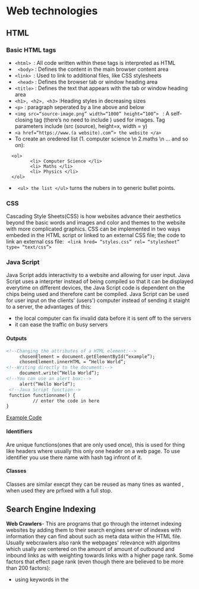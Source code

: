 # Web technologies
## HTML

### Basic HTML tags
- ```<html> ```: All code written within these tags is interpreted as HTML
- ``` <body>``` : Defines the content in the main browser content area
- ```<link> ```: Used to link to additional files, like CSS stylesheets
- ``` <head>``` : Defines the browser tab or window heading area
- ```<title>``` : Defines the text that appears with the tab or window heading area
- ```<h1>, <h2>, <h3>``` :Heading styles in decreasing sizes
- ``` <p> ``` : paragraph seperated by a line above and below
- ```<img src=“source-image.png” width=“1000” height=“100”> ``` : A self-closing tag (there’s no need to include </img>) used for
images. Tag parameters include (src (source), height=x, width = y)
- ```<a href=“https://www.(a website).com”> the website </a> ```
- To create an oredered list (1. computer science \n 2.maths \n ... and so on):
 ```
   <ol>
          <li> Computer Science </li>
          <li> Maths </li>
          <li> Physics </li>
   </ol>
 ```
 - ``` <ul> the list </ul>``` turns the nubers in to generic bullet points.
 ### CSS
Cascading Style Sheets(CSS) is how websites advance their aesthetics beyond the basic words and images and color and themes to the website with more complicated graphics. CSS can be implemented in two ways embeded in the HTML script or linked to an external CSS file; the code to link an external css file: ``` <link hred= “styles.css” rel= “stylesheet” type= “text/css”>```

### Java Script
Java Script adds interactivity to a website and allowing for user input. Java Script uses a interprter instead of being compiled so that it can be displayed everytime on different devices, the Java Script code is dependent on the chips being used and therefore cant be compiled. Java Script can be used for user input on the clients' (users') computer instead of sending it staight to a server, the advantages of this:
- the local computer can fix invalid data before it is sent off to the servers
- it can ease the traffic on  busy servers
#### Outputs
```html
<!--Changing the attributes of a HTML element:-->
     chosenElement = document.getElementById(“example”);
     chosenElement.innerHTML = “Hello World”;
<!--Writing directly to the document:-->
     document.write(“Hello World”);
<!--You can use an alert box:-->
     alert(“Hello World”);
 <!--Java Script function-->
 function functionname() {
          // enter the code in here
}
```
[Example Code](https://github.com/Hanif-Musaheb/CS_A_level/blob/main/content/1.3%20Exchanging%20data/html%20example%20code.md)

#### Identifiers
Are unique functions(ones that are only used once), this is used for thing like headers where usually this only one header on a web page. To use identifier you use there name with hash tag infront of it.
#### Classes
Classes are similar execpt they can be reused as many tines as wanted , when used they are prfixed with a full stop.
## Search Engine Indexing
**Web Crawlers**- This are programs that go through the internet indexing websites by adding them to their search engines server of indexes with information they can find about such as meta data within the HTML file. Usually webcrawlers also rank the webpages' relevance with algoritms which usally are centered on the amount of amount of outbound and inbound links as with weighting towards links with a higher page rank. Some factors that effect page rank (even though there are believed to be more than 200 factors):
- using keywords in the <title> tags
- the age of a website as well as the frequency of upadates
- the number and relevancy of key words appearing in the ```<h1>``` tag
- the relevancy of domain name to the content
 
 ### Calculating PageRank 
 The page rank alogorithm was created by google as new better way of ranking pages which found the most relevant page better than the other page rank alogorithms at the time. 
 <br>
 ```PR(A) = (1-d) + d(PR(T1)/C(T1)) + ... ```
 - **PR(A)** : PageRank of page A
 - **C(Tn)** : is total count of outbound links from a web page n, all webpages 1 even if the actual number is 0 because it would cause a divide by zero error.
 - **PR(Tn)/C(Tn)** : The first part **PR(Tn)** is the page rank of **Tn** being one pages that link. The next part **C(Tn)** is the amount of out bound links on that page. **PR(Tn)/C(Tn)** is repeated for how many pages link the page under analysis.
 - **d** is the dampning factor, it is there to stop pages with no outbound links from being ranked the highest. **d** usually = 0.85

When applying the alogorithm several iteration may have to be done untill the page rank values are measure to a suitable degree.
 





